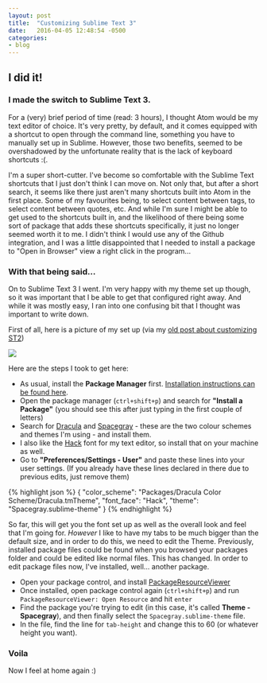 ```yaml
---
layout: post
title:  "Customizing Sublime Text 3"
date:   2016-04-05 12:48:54 -0500
categories:
- blog
---
```


## I did it! 

### I made the switch to Sublime Text 3.

For a (very) brief period of time (read: 3 hours), I thought Atom would be my text editor of choice. It's very pretty, by default, and it comes equipped with a shortcut to open through the command line, something you have to manually set up in Sublime. However, those two benefits, seemed to be overshadowed by the unfortunate reality that is the lack of keyboard shortcuts :(.

I'm a super short-cutter. I've become so comfortable with the Sublime Text shortcuts that I just don't think I can move on. Not only that, but after a short search, it seems like there just aren't many shortcuts built into Atom in the first place. Some of my favourites being, to select content between tags, to select content between quotes, etc. And while I'm sure I might be able to get used to the shortcuts built in, and the likelihood of there being some sort of package that adds these shortcuts specifically, it just no longer seemed worth it to me. I didn't think I would use any of the Github integration, and I was a little disappointed that I needed to install a package to "Open in Browser" view a right click in the program...

### With that being said...

On to Sublime Text 3 I went. I'm very happy with my theme set up though, so it was important that I be able to get that configured right away. And while it was mostly easy, I ran into one confusing bit that I thought was important to write down.

First of all, here is a picture of my set up (via my [old post about customizing ST2](http://hidanielle.com/blog/customizing-sublime-text-2/))

![](http://i.imgur.com/oyRlBNC.png)

Here are the steps I took to get here:

* As usual, install the **Package Manager** first. [Installation instructions can be found here](https://packagecontrol.io/installation).
* Open the package manager (`ctrl+shift+p`) and search for **"Install a Package"** (you should see this after just typing in the first couple of letters)
* Search for [Dracula](http://zenorocha.github.io/dracula-theme/) and [Spacegray](http://kkga.github.io/spacegray/) - these are the two colour schemes and themes I'm using - and install them.
* I also like the [Hack](http://sourcefoundry.org/hack/) font for my text editor, so install that on your machine as well.
* Go to **"Preferences/Settings - User"** and paste these lines into your user settings. (If you already have these lines declared in there due to previous edits, just remove them)

{% highlight json %}
{
	"color_scheme": "Packages/Dracula Color Scheme/Dracula.tmTheme",
	"font_face": "Hack",
	"theme": "Spacegray.sublime-theme"
}
{% endhighlight %}

So far, this will get you the font set up as well as the overall look and feel that I'm going for. *However* I like to have my tabs to be much bigger than the default size, and in order to do this, we need to edit the Theme. Previously, installed package files could be found when you browsed your packages folder and could be edited like normal files. This has changed. In order to edit package files now, I've installed, well... another package.

* Open your package control, and install [PackageResourceViewer](https://github.com/skuroda/PackageResourceViewer)
* Once installed, open package control again (`ctrl+shift+p`) and run `PackageResourceViewer: Open Resource` and hit `enter`
* Find the package you're trying to edit (in this case, it's called **Theme - Spacegray**), and then finally select the `Spacegray.sublime-theme` file.
* In the file, find the line for `tab-height` and change this to 60 (or whatever height you want).

### Voila

Now I feel at home again :)
